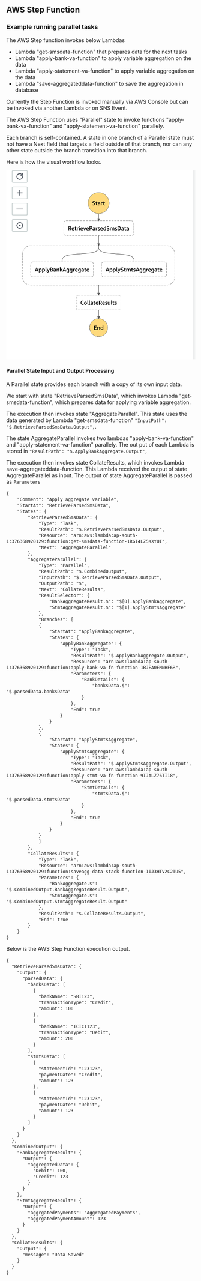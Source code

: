 ## AWS Step Function

### Example running parallel tasks

The AWS Step function invokes below Lambdas
* Lambda "get-smsdata-function" that prepares data for the next tasks
* Lambda "apply-bank-va-function" to apply variable aggregation on the data 
* Lambda "apply-statement-va-function" to apply variable aggregation on the data
* Lambda "save-aggregateddata-function" to save the aggregation in database

Currently the Step Function is invoked manually via AWS Console but can be invoked via another Lambda or on SNS Event.

The AWS Step Function uses "Parallel" state to invoke functions "apply-bank-va-function" and "apply-statement-va-function" parallely.

Each branch is self-contained. A state in one branch of a Parallel state must not have a Next field that targets a field outside of that branch, nor can any other state outside the branch transition into that branch.

Here is how the visual workflow looks.

![Workflow](VariableAggregationStepFunction.png)

#### Parallel State Input and Output Processing
A Parallel state provides each branch with a copy of its own input data.

We start with state "RetrieveParsedSmsData", which invokes Lambda "get-smsdata-function", which prepares data for applying variable aggregation.

The execution then invokes state "AggregateParallel". This state uses the data generated by Lambda "get-smsdata-function" `` "InputPath": "$.RetrieveParsedSmsData.Output", ``. 

The state AggregateParallel invokes two lambdas "apply-bank-va-function" and "apply-statement-va-function" parallely. The out put of each Lambda is stored in `` "ResultPath": "$.ApplyBankAggregate.Output", ``

The execution then invokes state CollateResults, which invokes Lambda save-aggregateddata-function. This Lambda received the output of state AggregateParallel as input. The output of state AggregateParallel is passed as `` Parameters ``
 

```
{
	"Comment": "Apply aggregate variable",
  	"StartAt": "RetrieveParsedSmsData",
  	"States": {
  		"RetrieveParsedSmsData": {
  			"Type": "Task",
  			"ResultPath": "$.RetrieveParsedSmsData.Output",
  			"Resource": "arn:aws:lambda:ap-south-1:376368920129:function:get-smsdata-function-1RGI4LZ5KXYUI",
  			"Next": "AggregateParallel"
  		},
    	"AggregateParallel": {
      		"Type": "Parallel",
      		"ResultPath": "$.CombinedOutput",
      		"InputPath": "$.RetrieveParsedSmsData.Output",
      		"OutputPath": "$",
      		"Next": "CollateResults",
      		"ResultSelector": {
      			"BankAggregateResult.$": "$[0].ApplyBankAggregate",
      			"StmtAggregateResult.$": "$[1].ApplyStmtsAggregate"
      		},
      		"Branches": [
        	{
	      		"StartAt": "ApplyBankAggregate",
	      		"States": {
	        		"ApplyBankAggregate": {
	          			"Type": "Task",
	          			"ResultPath": "$.ApplyBankAggregate.Output",
	          			"Resource": "arn:aws:lambda:ap-south-1:376368920129:function:apply-bank-va-fn-function-1BJEA0EMNHF6R",
	          			"Parameters": {
	        				"BankDetails": {
	            				"banksData.$": "$.parsedData.banksData"
	        				}
	    	  			},
	          			"End": true
	        		}
	      		}
        	},
        	{
          		"StartAt": "ApplyStmtsAggregate",
          		"States": {
            		"ApplyStmtsAggregate": {
              			"Type": "Task",
              			"ResultPath": "$.ApplyStmtsAggregate.Output",
              			"Resource": "arn:aws:lambda:ap-south-1:376368920129:function:apply-stmt-va-fn-function-9IJALZ76TI18",
              			"Parameters": {
            				"StmtDetails": {
                				"stmtsData.$": "$.parsedData.stmtsData"
            				}
            			},
              			"End": true
            		}
          		}
        	}
      		]
    	},
    	"CollateResults": {
			"Type": "Task",
        	"Resource": "arn:aws:lambda:ap-south-1:376368920129:function:saveagg-data-stack-function-1IJ3HTV2C2TU5",
        	"Parameters": {
          		"BankAggregate.$": "$.CombinedOutput.BankAggregateResult.Output",
          		"StmtAggregate.$": "$.CombinedOutput.StmtAggregateResult.Output"
        	},
        	"ResultPath": "$.CollateResults.Output",
        	"End": true
    	}
  	}
}
```

Below is the AWS Step Function execution output.

```
{
  "RetrieveParsedSmsData": {
    "Output": {
      "parsedData": {
        "banksData": [
          {
            "bankName": "SBI123",
            "transactionType": "Credit",
            "amount": 100
          },
          {
            "bankName": "ICICI123",
            "transactionType": "Debit",
            "amount": 200
          }
        ],
        "stmtsData": [
          {
            "statementId": "123123",
            "paymentDate": "Credit",
            "amount": 123
          },
          {
            "statementId": "123123",
            "paymentDate": "Debit",
            "amount": 123
          }
        ]
      }
    }
  },
  "CombinedOutput": {
    "BankAggregateResult": {
      "Output": {
        "aggregatedData": {
          "Debit": 100,
          "Credit": 123
        }
      }
    },
    "StmtAggregateResult": {
      "Output": {
        "aggrgatedPayments": "AggregatedPayments",
        "aggrgatedPaymentAmount": 123
      }
    }
  },
  "CollateResults": {
    "Output": {
      "message": "Data Saved"
    }
  }
}
```

